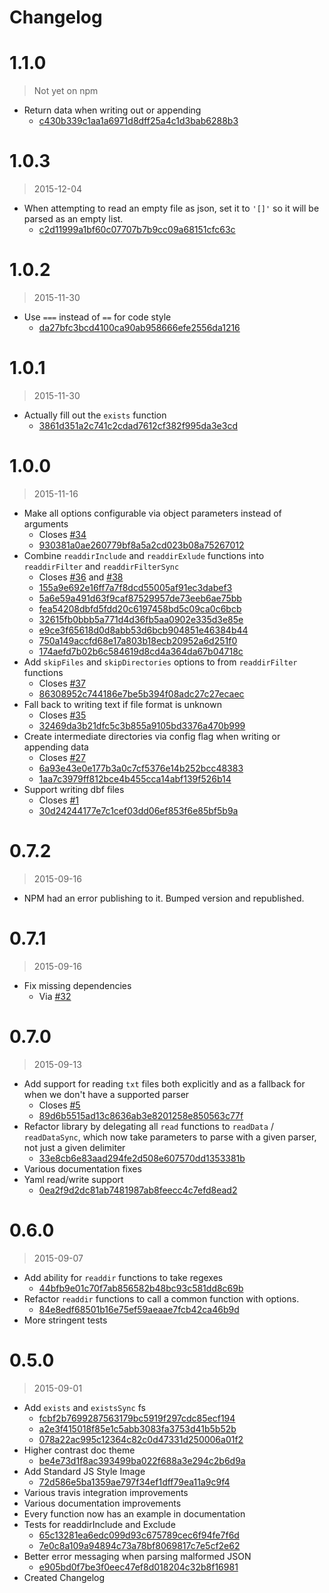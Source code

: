 Changelog
=========

# 1.1.0

> Not yet on npm

* Return data when writing out or appending
  * [c430b339c1aa1a6971d8dff25a4c1d3bab6288b3](https://github.com/mhkeller/indian-ocean/commit/c430b339c1aa1a6971d8dff25a4c1d3bab6288b3)

# 1.0.3

> 2015-12-04

* When attempting to read an empty file as json, set it to `'[]'` so it will be parsed as an empty list.
  * [c2d11999a1bf60c07707b7b9cc09a68151cfc63c](https://github.com/mhkeller/indian-ocean/commit/c2d11999a1bf60c07707b7b9cc09a68151cfc63c)

# 1.0.2

> 2015-11-30

* Use `===` instead of `==` for code style
  * [da27bfc3bcd4100ca90ab958666efe2556da1216](https://github.com/mhkeller/indian-ocean/commit/da27bfc3bcd4100ca90ab958666efe2556da1216)

# 1.0.1

> 2015-11-30

* Actually fill out the `exists` function
  * [3861d351a2c741c2cdad7612cf382f995da3e3cd](https://github.com/mhkeller/indian-ocean/commit/3861d351a2c741c2cdad7612cf382f995da3e3cd)

# 1.0.0

> 2015-11-16

* Make all options configurable via object parameters instead of arguments
  * Closes [#34](https://github.com/mhkeller/indian-ocean/issues/34)
  * [930381a0ae260779bf8a5a2cd023b08a75267012](https://github.com/mhkeller/indian-ocean/commit/930381a0ae260779bf8a5a2cd023b08a75267012)
* Combine `readdirInclude` and `readdirExlude` functions into `readdirFilter` and `readdirFilterSync`
  * Closes [#36](https://github.com/mhkeller/indian-ocean/issues/36) and [#38](https://github.com/mhkeller/indian-ocean/issues/38)
  * [155a9e692e16ff7a7f8dcd55005af91ec3dabef3](https://github.com/mhkeller/indian-ocean/commit/155a9e692e16ff7a7f8dcd55005af91ec3dabef3)
  * [5a6e59a491d63f9caf87529957de73eeb6ae75bb](https://github.com/mhkeller/indian-ocean/commit/5a6e59a491d63f9caf87529957de73eeb6ae75bb)
  * [fea54208dbfd5fdd20c6197458bd5c09ca0c6bcb](https://github.com/mhkeller/indian-ocean/commit/fea54208dbfd5fdd20c6197458bd5c09ca0c6bcb)
  * [32615fb0bbb5a771d4d36fb5aa0902e335d3e85e](https://github.com/mhkeller/indian-ocean/commit/32615fb0bbb5a771d4d36fb5aa0902e335d3e85e)
  * [e9ce3f65618d0d8abb53d6bcb904851e46384b44](https://github.com/mhkeller/indian-ocean/commit/e9ce3f65618d0d8abb53d6bcb904851e46384b44)
  * [750a149accfd68e17a803b18ecb20952a6d251f0](https://github.com/mhkeller/indian-ocean/commit/750a149accfd68e17a803b18ecb20952a6d251f0)
  * [174aefd7b02b6c584619d8cd4a364da67b04718c](https://github.com/mhkeller/indian-ocean/commit/174aefd7b02b6c584619d8cd4a364da67b04718c)
* Add `skipFiles` and `skipDirectories` options to from `readdirFilter` functions
  * Closes [#37](https://github.com/mhkeller/indian-ocean/issues/37)
  * [86308952c744186e7be5b394f08adc27c27ecaec](https://github.com/mhkeller/indian-ocean/commit/86308952c744186e7be5b394f08adc27c27ecaec)
* Fall back to writing text if file format is unknown
  * Closes [#35](https://github.com/mhkeller/indian-ocean/issues/35)
  * [32469da3b21dfc5c3b855a9105bd3376a470b999](https://github.com/mhkeller/indian-ocean/commit/32469da3b21dfc5c3b855a9105bd3376a470b999)
* Create intermediate directories via config flag when writing or appending data
  * Closes [#27](https://github.com/mhkeller/indian-ocean/issues/27)
  * [6a93e43e0e177b3a0c7cf5376e14b252bcc48383](https://github.com/mhkeller/indian-ocean/commit/6a93e43e0e177b3a0c7cf5376e14b252bcc48383)
  * [1aa7c3979ff812bce4b455cca14abf139f526b14](https://github.com/mhkeller/indian-ocean/commit/1aa7c3979ff812bce4b455cca14abf139f526b14)
* Support writing dbf files
  * Closes [#1](https://github.com/mhkeller/indian-ocean/issues/1)
  * [30d24244177e7c1cef03dd06ef853f6e85bf5b9a](https://github.com/mhkeller/indian-ocean/commit/30d24244177e7c1cef03dd06ef853f6e85bf5b9a)

# 0.7.2

> 2015-09-16

* NPM had an error publishing to it. Bumped version and republished.

# 0.7.1

> 2015-09-16

* Fix missing dependencies
  * Via [#32](https://github.com/mhkeller/indian-ocean/pull/32)

# 0.7.0

> 2015-09-13

* Add support for reading `txt` files both explicitly and as a fallback for when we don't have a supported parser
  * Closes [#5](https://github.com/mhkeller/indian-ocean/issues/5)
  * [89d6b5515ad13c8636ab3e8201258e850563c77f](https://github.com/mhkeller/indian-ocean/commit/89d6b5515ad13c8636ab3e8201258e850563c77f)
* Refactor library by delegating all `read` functions to `readData` / `readDataSync`, which now take parameters to parse with a given parser, not just a given delimiter
  * [33e8cb6e83aad294fe2d508e607570dd1353381b](https://github.com/mhkeller/indian-ocean/commit/33e8cb6e83aad294fe2d508e607570dd1353381b)
* Various documentation fixes
* Yaml read/write support
  * [0ea2f9d2dc81ab7481987ab8feecc4c7efd8ead2](https://github.com/mhkeller/indian-ocean/commit/0ea2f9d2dc81ab7481987ab8feecc4c7efd8ead2)

# 0.6.0

> 2015-09-07

* Add ability for `readdir` functions to take regexes
  * [44bfb9e01c70f7ab856582b48bc93c581dd8c69b](https://github.com/mhkeller/indian-ocean/commit/44bfb9e01c70f7ab856582b48bc93c581dd8c69b)
* Refactor `readdir` functions to call a common function with options.
  * [84e8edf68501b16e75ef59aeaae7fcb42ca46b9d](https://github.com/mhkeller/indian-ocean/commit/84e8edf68501b16e75ef59aeaae7fcb42ca46b9d)
* More stringent tests

# 0.5.0

> 2015-09-01

* Add `exists` and `existsSync` fs
  * [fcbf2b7699287563179bc5919f297cdc85ecf194](https://github.com/mhkeller/indian-ocean/commit/fcbf2b7699287563179bc5919f297cdc85ecf194)
  * [a2e3f415018f85e1c5abb3083fa3753d41b5b52b](https://github.com/mhkeller/indian-ocean/commit/a2e3f415018f85e1c5abb3083fa3753d41b5b52b)
  * [078a22ac995c12364c82c0d47331d250006a01f2](https://github.com/mhkeller/indian-ocean/commit/078a22ac995c12364c82c0d47331d250006a01f2)
* Higher contrast doc theme
  * [be4e73d1f8ac393499ba022f688a3e294c2b6d9a](https://github.com/mhkeller/indian-ocean/commit/be4e73d1f8ac393499ba022f688a3e294c2b6d9a)
* Add Standard JS Style Image
  * [72d586e5ba1359ae797f34ef1dff79ea11a9c9f4](https://github.com/mhkeller/indian-ocean/commit/72d586e5ba1359ae797f34ef1dff79ea11a9c9f4)
* Various travis integration improvements
* Various documentation improvements
* Every function now has an example in documentation
* Tests for readdirInclude and Exclude
  * [65c13281ea6edc099d93c675789cec6f94fe7f6d](https://github.com/mhkeller/indian-ocean/commit/65c13281ea6edc099d93c675789cec6f94fe7f6d)
  * [7e0c8a109a94894c73a78bf8069817c7e5cf2e62](https://github.com/mhkeller/indian-ocean/commit/7e0c8a109a94894c73a78bf8069817c7e5cf2e62)
* Better error messaging when parsing malformed JSON
  * [e905bd0f7be3f0eec47ef8d018204c32b8f16981](https://github.com/mhkeller/indian-ocean/commit/e905bd0f7be3f0eec47ef8d018204c32b8f16981)
* Created Changelog